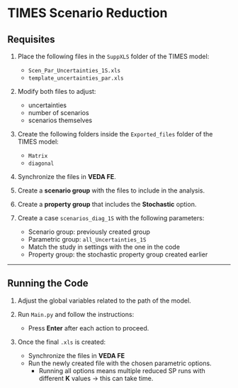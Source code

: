 # TIMES Scenario Reduction

## Requisites

1. Place the following files in the `SuppXLS` folder of the TIMES model:
   - `Scen_Par_Uncertainties_1S.xls`  
   - `template_uncertainties_par.xls`  

2. Modify both files to adjust:  
   - uncertainties  
   - number of scenarios  
   - scenarios themselves  

3. Create the following folders inside the `Exported_files` folder of the TIMES model:  
   - `Matrix`  
   - `diagonal`  

4. Synchronize the files in **VEDA FE**.  

5. Create a **scenario group** with the files to include in the analysis.  

6. Create a **property group** that includes the **Stochastic** option.  

7. Create a case `scenarios_diag_1S` with the following parameters:  
   - Scenario group: previously created group  
   - Parametric group: `all_Uncertainties_1S`  
   - Match the study in settings with the one in the code  
   - Property group: the stochastic property group created earlier  

---

## Running the Code

1. Adjust the global variables related to the path of the model.  

2. Run `Main.py` and follow the instructions:  
   - Press **Enter** after each action to proceed.  

3. Once the final `.xls` is created:  
   - Synchronize the files in **VEDA FE**  
   - Run the newly created file with the chosen parametric options.  
     -  Running all options means multiple reduced SP runs with different **K** values → this can take time.  
